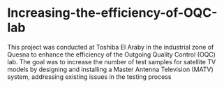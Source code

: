 # Increasing-the-efficiency-of-OQC-lab
This project was conducted at Toshiba El Araby in the industrial zone of Quesna to enhance the efficiency of the Outgoing Quality Control (OQC) lab. The goal was to increase the number of test samples for satellite TV models by designing and installing a Master Antenna Television (MATV) system, addressing existing issues in the testing process
